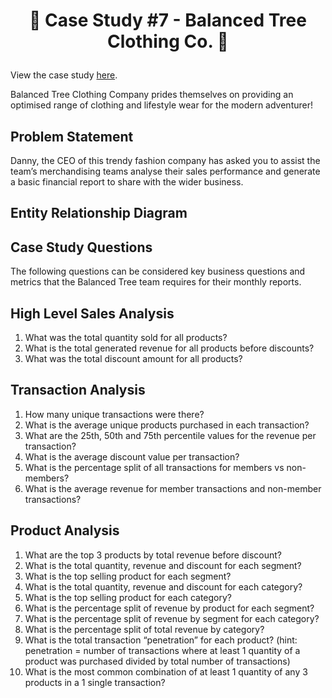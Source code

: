 # <p align="center" style="margin-top: 0px;">👕 Case Study #7 - Balanced Tree Clothing Co. 👕

View the case study [here](https://8weeksqlchallenge.com/case-study-7/).

Balanced Tree Clothing Company prides themselves on providing an optimised range of clothing and lifestyle wear for the modern adventurer!

## Problem Statement
Danny, the CEO of this trendy fashion company has asked you to assist the team’s merchandising teams analyse their sales performance and generate a basic financial report to share with the wider business.

## Entity Relationship Diagram

## Case Study Questions
The following questions can be considered key business questions and metrics that the Balanced Tree team requires for their monthly reports.

## High Level Sales Analysis
1. What was the total quantity sold for all products?
2. What is the total generated revenue for all products before discounts?
3. What was the total discount amount for all products?

## Transaction Analysis
1. How many unique transactions were there?
2. What is the average unique products purchased in each transaction?
3. What are the 25th, 50th and 75th percentile values for the revenue per transaction?
4. What is the average discount value per transaction?
5. What is the percentage split of all transactions for members vs non-members?
6. What is the average revenue for member transactions and non-member transactions?

## Product Analysis
1. What are the top 3 products by total revenue before discount?
2. What is the total quantity, revenue and discount for each segment?
3. What is the top selling product for each segment?
4. What is the total quantity, revenue and discount for each category?
5. What is the top selling product for each category?
6. What is the percentage split of revenue by product for each segment?
7. What is the percentage split of revenue by segment for each category?
8. What is the percentage split of total revenue by category?
9. What is the total transaction “penetration” for each product? (hint: penetration = number of transactions where at least 1 quantity of a product was purchased divided by total number of transactions)
10. What is the most common combination of at least 1 quantity of any 3 products in a 1 single transaction?